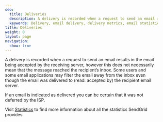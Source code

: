 ```yaml
---
seo:
  title: Deliveries
  description: A delivery is recorded when a request to send an email results in the delivery of that email to the end recipient.
  keywords: Delivery, email delivery, delivery metrics, email statistics
title: Deliveries
weight: 0
layout: page
navigation:
  show: true
---
```


A delivery is recorded when a request to send an email results in the email being accepted by the receiving server, however this does not necessarily mean that the message reached the recipient’s inbox. Some users and some email applications may filter the email away from the inbox even though the email was delivered to (read: accepted by) the recipient email server.

If an email is indicated as delivered you can be certain that it was not deferred by the ISP.

Visit [Statistics]({{root_url}}/User_Guide/Statistics/index.html) to find more information about all the statistics SendGrid provides.
